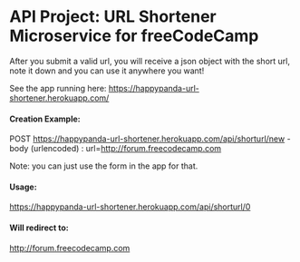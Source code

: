 # API Project: URL Shortener Microservice for freeCodeCamp

After you submit a valid url, you will receive a json object with the short url, note it down and you can use it anywhere you want!

See the app running here:
https://happypanda-url-shortener.herokuapp.com/

#### Creation Example:

POST https://happypanda-url-shortener.herokuapp.com/api/shorturl/new - body (urlencoded) : url=http://forum.freecodecamp.com

Note: you can just use the form in the app for that.

#### Usage:

https://happypanda-url-shortener.herokuapp.com/api/shorturl/0

#### Will redirect to:

http://forum.freecodecamp.com

